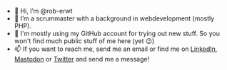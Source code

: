 - 👋 Hi, I’m @rob-erwt
- 👀 I’m a scrummaster with a background in webdevelopment (mostly PHP). 
- 🌱 I'm mostly using my GitHub account for trying out new stuff. So you won't find much public stuff of me here (yet 😉)
- 📫 If you want to reach me, send me an email or find me on <a href="https://www.linkedin.com/in/robertbouma">LinkedIn</a>, <a href="https://mastodon.nl/@rob_erwt" rel="me">Mastodon</a> or <a href="https://twitter.com/robertbouma">Twitter</a> and send me a message!

<!---
rob-erwt/rob-erwt is a ✨ special ✨ repository because its `README.md` (this file) appears on your GitHub profile.
You can click the Preview link to take a look at your changes.
--->
